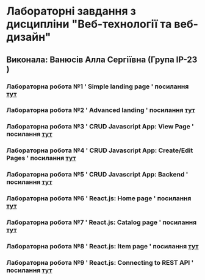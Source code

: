 # Лабораторні завдання з дисципліни "Веб-технології та веб-дизайн"
## Виконала: Ванюсів Алла Сергіївна (Група ІР-23 )
### Лабораторна робота №1 ' Simple landing page ' посилання [тут](https://github.com/AllaVaniusiv/Labs_web/pull/1)
### Лабораторна робота №2 ' Advanced landing ' посилання  [тут](https://github.com/AllaVaniusiv/Labs_web/pull/2)
### Лабораторна робота №3 ' CRUD Javascript App: View Page ' посилання [тут](https://github.com/AllaVaniusiv/Labs_web/pull/3)
### Лабораторна робота №4 ' CRUD Javascript App: Create/Edit Pages ' посилання [тут](https://github.com/AllaVaniusiv/Labs_web/pull/4)
### Лабораторна робота №5 ' CRUD Javascript App: Backend ' посилання [тут](https://github.com/AllaVaniusiv/Labs_web/pull/5)
### Лабораторна робота №6 ' React.js: Home page ' посилання [тут](https://github.com/AllaVaniusiv/Labs_web/pull/8)
### Лабораторна робота №7 ' React.js: Catalog page ' посилання [тут](https://github.com/AllaVaniusiv/Labs_web/pull/9)
### Лабораторна робота №8 ' React.js: Item page ' посилання [тут](https://github.com/AllaVaniusiv/Labs_web/pull/10)
### Лабораторна робота №9 ' React.js: Connecting to REST API ' посилання [тут](https://github.com/AllaVaniusiv/Labs_web/pull/11)
